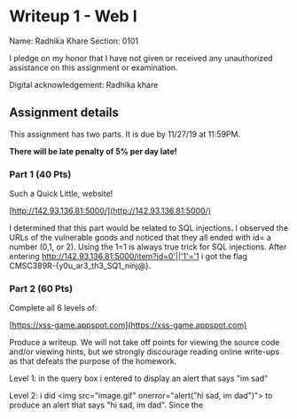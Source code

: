 # Writeup 1 - Web I

Name: Radhika Khare
Section: 0101

I pledge on my honor that I have not given or received any unauthorized assistance on this assignment or examination.

Digital acknowledgement: Radhika khare


## Assignment details
This assignment has two parts. It is due by 11/27/19 at 11:59PM.

**There will be late penalty of 5% per day late!**

### Part 1 (40 Pts)

Such a Quick Little, website!

[http://142.93.136.81:5000/](http://142.93.136.81:5000/)

I determined that this part would be related to SQL injections. I observed the URLs of the vulnerable goods and noticed that they all ended with id= a number (0,1, or 2). Using the 1=1 is always true trick for SQL injections. After entering http://142.93.136.81:5000/item?id=0'||'1'='1 i got the flag CMSC389R-{y0u_ar3_th3_SQ1_ninj@}.

### Part 2 (60 Pts)
Complete all 6 levels of:

[https://xss-game.appspot.com](https://xss-game.appspot.com)

Produce a writeup. We will not take off points for viewing the source code and/or viewing hints, but we strongly discourage reading online write-ups as that defeats the purpose of the homework.

Level 1: in the query box i entered <script>alert("im sad")</script> to display an alert that says "im sad"

Level 2: i did <img src="image.gif" onerror="alert("hi sad, im dad")"> to produce an alert that says "hi sad, im dad". Since the <script> tags won't work I looked into other tags that could execute javascript. I learned that onerror executes a javascript command in the case of an error loading an image
  
Level 3: i changed the url to https://xss-game.appspot.com/level3/frame#3' onerror='alert("lol")'; to produce an alert that says "lol". Again since we couldn't use the script tags i utilized onerror. Based on the code I found the chooseTab function which makes the URL. I realized that by manipulating the amount of single quotes in my addition for the URL i can execute my desired alert() when it's trying to get the value for the num parameter

level 4: i inserted 4')+ alert('goodbye into the textbox to get an alert of goodbye. As recommended by a hint I started looking at how the timer was called taking note of the <img src ... "startTimer('{{ timer }}');" /> line from timer.html in particular. By doing 4') im giving the integer seconds value it wants but manipulating the quotations such that with the + I can execute the alert. The ending ') you'd expect the alert to have is included in the statement already so it's not needed

level 5: i changed the url to be https://xss-game.appspot.com/level5/frame/signup?next=alert("let this alert you") on the main page and the alert is "let this alert you". The following line in signup.html <link ... href="/static/game-frame-styles.css" /> pointed me towards looking at the URL. Remembering an example from class i decided to make next equal the alert i wanted to execute instead of confirm. when i put a  value in the email signup area and then pressed next the alert would appear

level 6:

Level 6:

### Format

Part 1 and 2 can be answered in bullet form or full, grammatical sentences.

### Scoring

* Part 1 is worth 40 points
* Part 2 is worth 60 points

### Tips

Remember to document your thought process for maximum credit!

Review the slides for help with using any of the tools or libraries discussed in
class.

